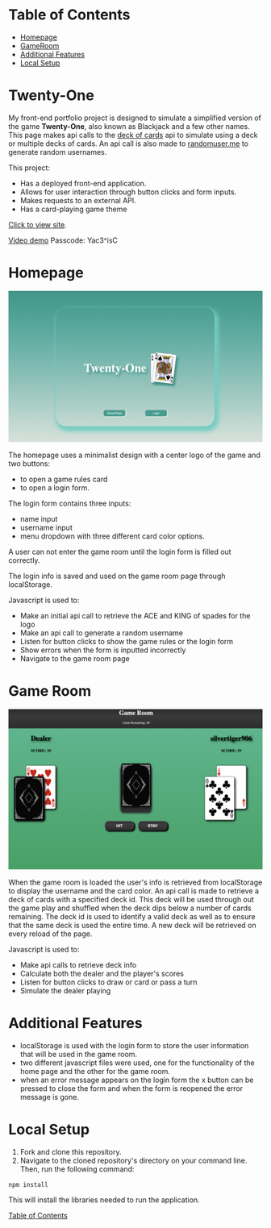 # Table of Contents
- [Homepage](#homepage)
- [GameRoom](#game-room)
- [Additional Features](#additional-features)
- [Local Setup](#local-setup)

# Twenty-One
My front-end portfolio project is designed to simulate a simplified version of the game **Twenty-One**, also known as Blackjack and a few other names. This page makes api calls to the [deck of cards](https://deckofcardsapi.com/) api to simulate using a deck or multiple decks of cards. An api call is also made to [randomuser.me](https://randomuser.me) to generate random usernames. 

This project: 
- Has a deployed front-end application.
- Allows for user interaction through button clicks and form inputs.
- Makes requests to an external API.
- Has a card-playing game theme

[Click to view site](https://twentyonegame.netlify.app/).

[Video demo](https://us06web.zoom.us/rec/share/SK1s2jqUdH5zDIEkTkOnikkO_cSrs6d5cpwvk_t4m1WFlRaf7CGvZ1CIoM-oQSY.jwXBLwsKwN7xJRrn) Passcode: Yac3^isC

# Homepage
![Homepage](./screenshots/twentyone_homepage_screenshot.png)


The homepage uses a minimalist design with a center logo of the game and two buttons:
- to open a game rules card 
- to open a login form.

The login form contains three inputs:  
- name input
- username input
- menu dropdown with three different card color options.

A user can not enter the game room until the login form is filled out correctly.

The login info is saved and used on the game room page through localStorage.

Javascript is used to:

- Make an initial api call to retrieve the ACE and KING of spades for the logo
- Make an api call to generate a random username
- Listen for button clicks to show the game rules or the login form
- Show errors when the form is inputted incorrectly
- Navigate to the game room page

# Game Room

![GameRoom](./screenshots/twentyone_gameroom_screenshot.png)

When the game room is loaded the user's info is retrieved from localStorage to display the username and the card color. An api call is made to retrieve a deck of cards with a specified deck id. This deck will be used through out the game play and shuffled when the deck dips below a number of cards remaining. The deck id is used to identify a valid deck as well as to ensure that the same deck is used the entire time. A new deck will be retrieved on every reload of the page.

Javascript is used to:

- Make api calls to retrieve deck info
- Calculate both the dealer and the player's scores
- Listen for button clicks to draw or card or pass a turn
- Simulate the dealer playing 

# Additional Features
- localStorage is used with the login form to store the user information that will be used in the game room.
- two different javascript files were used, one for the functionality of the home page and the other for the game room.
- when an error message appears on the login form the x button can be pressed to close the form and when the form is reopened the error message is gone.

# Local Setup

1. Fork and clone this repository.
2. Navigate to the cloned repository's directory on your command line. Then, run the following command:
```
npm install
```
This will install the libraries needed to run the application.

[Table of Contents](#table-of-contents)
